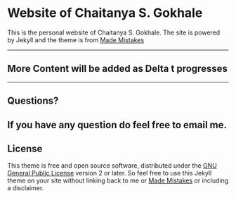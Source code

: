 # Website of Chaitanya S. Gokhale

This is the personal website of Chaitanya S. Gokhale.
The site is powered by Jekyll and the theme is from [Made Mistakes](http://mmistakes.github.io/)

---

## More Content will be added as Delta t progresses


---

## Questions?

If you have any question do feel free to email me.
---

## License

This theme is free and open source software, distributed under the [GNU General Public License](https://github.com/mmistakes/hpstr-jekyll-theme/blob/master/LICENSE) version 2 or later. So feel free to use this Jekyll theme on your site without linking back to me or [Made Mistakes](http://mmistakes.github.io/)
 or including a disclaimer. 